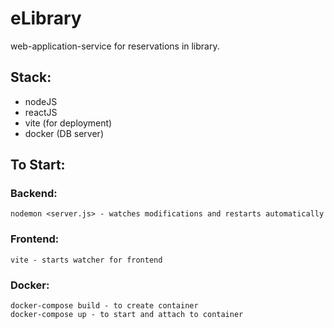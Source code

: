 # eLibrary
web-application-service for reservations in library.

## Stack:
 - nodeJS
 - reactJS
 - vite (for deployment)
 - docker (DB server)

## To Start:
### Backend:
    nodemon <server.js> - watches modifications and restarts automatically

### Frontend:
    vite - starts watcher for frontend

### Docker:
    docker-compose build - to create container
    docker-compose up - to start and attach to container
